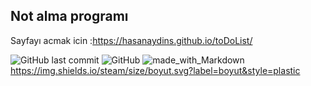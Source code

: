 ## Not alma programı

Sayfayı acmak icin :https://hasanaydins.github.io/toDoList/

![GitHub last commit](https://img.shields.io/github/last-commit/hasanaydins/toDoList.svg?label=Son%20G%C3%BCncelleme&style=popout)
![GitHub](https://img.shields.io/github/license/hasanaydins/toDoList.svg?label=Lisans&style=popout)
![made_with_Markdown](https://img.shields.io/badge/%C4%B0%C3%A7erik-Markdown-blue.svg)
https://img.shields.io/steam/size/boyut.svg?label=boyut&style=plastic
